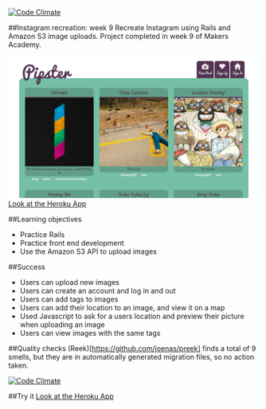 [![Code Climate](https://codeclimate.com/repos/547335c169568034f4233528/badges/121410a4328d449c240b/gpa.svg)](https://codeclimate.com/repos/547335c169568034f4233528/feed)

##Instagram recreation: week 9
Recreate Instagram using Rails and Amazon S3 image uploads.
Project completed in week 9 of Makers Academy.

![Pipster](https://github.com/zoeabryant/ma-instagram/blob/master/screenshot_pipster.png)
[Look at the Heroku App](http://pipster.herokuapp.com/)

##Learning objectives
* Practice Rails
* Practice front end development
* Use the Amazon S3 API to upload images

##Success
* Users can upload new images
* Users can create an account and log in and out
* Users can add tags to images
* Users can add their location to an image, and view it on a map
* Used Javascript to ask for a users location and preview their picture when uploading an image
* Users can view images with the same tags

##Quality checks
(Reek)[https://github.com/joenas/preek] finds a total of 9 smells, but they are in automatically generated migration files, so no action taken.

[![Code Climate](https://codeclimate.com/repos/547335c169568034f4233528/badges/121410a4328d449c240b/gpa.svg)](https://codeclimate.com/repos/547335c169568034f4233528/feed)

##Try it
[Look at the Heroku App](http://pipster.herokuapp.com/)